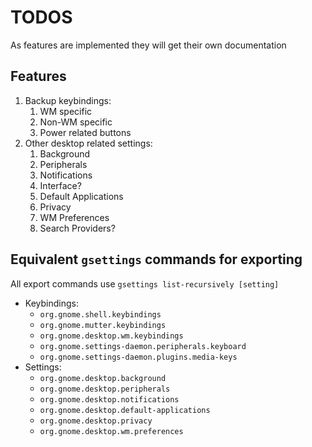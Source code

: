 # TODOS

As features are implemented they will get their own documentation

## Features

1. Backup keybindings:
   1. WM specific
   2. Non-WM specific
   3. Power related buttons
2. Other desktop related settings:
   1. Background
   2. Peripherals
   3. Notifications
   4. Interface?
   5. Default Applications
   6. Privacy
   7. WM Preferences
   8. Search Providers?

## Equivalent `gsettings` commands for exporting

All export commands use `gsettings list-recursively [setting]`

- Keybindings:
  - `org.gnome.shell.keybindings`
  - `org.gnome.mutter.keybindings`
  - `org.gnome.desktop.wm.keybindings`
  - `org.gnome.settings-daemon.peripherals.keyboard`
  - `org.gnome.settings-daemon.plugins.media-keys`
- Settings:
  - `org.gnome.desktop.background`
  - `org.gnome.desktop.peripherals`
  - `org.gnome.desktop.notifications`
  - `org.gnome.desktop.default-applications`
  - `org.gnome.desktop.privacy`
  - `org.gnome.desktop.wm.preferences`
